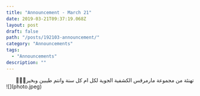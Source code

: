 ```yaml
---
title: "Announcement - March 21"
date: 2019-03-21T09:37:19.068Z
layout: post
draft: false
path: "/posts/192103-announcement/"
category: "Announcements"
tags:
  - "Announcements"
description: ""
---
```

<div dir="rtl">
تهنئة من مجموعة مارمرقس الكشفية الجوية لكل ام كل سنة وانتم طيبين وبخير🌹🌹🌹
</div>
![](photo.jpeg)

